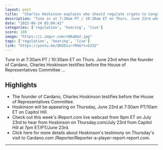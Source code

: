 ```yaml
---
layout: post
title:  "Charles Hoskinson explains who should regulate crypto to Congressional Hearing"
description: "Tune in at 7:30am PT / 10:30am ET on Thurs. June 23rd when the founder of Cardano, Charles Hoskinson testifies before the House of Representatives Committee ..."
date: "2022-06-24 03:04:42"
categories: ['regulation', 'hearing', 'live']
score: 100
image: "https://i.imgur.com/cH6aDm2.jpg"
tags: ['regulation', 'hearing', 'live']
link: "https://youtu.be/QH2DssrrM4A?t=5332"
---
```


Tune in at 7:30am PT / 10:30am ET on Thurs. June 23rd when the founder of Cardano, Charles Hoskinson testifies before the House of Representatives Committee ...

## Highlights

- The founder of Cardano, Charles Hoskinson testifies before the House of Representatives Committee.
- Hoskinson will be appearing on Thursday, June 23rd at 7:30am PT/10am ET on Capitol Hill.
- Check out this week's iReport.com live webcast from 9pm ET on July 23rd to hear from Hoskinson on Thursday.com/July 23rd from Capitol Hill at 7pm ET/PT/June 23rd.
- Click here for more details about Hoskinson's testimony on Thursday's visit to Cardano.com /Reporter/Reporter-a-player-report-report.com.

---
